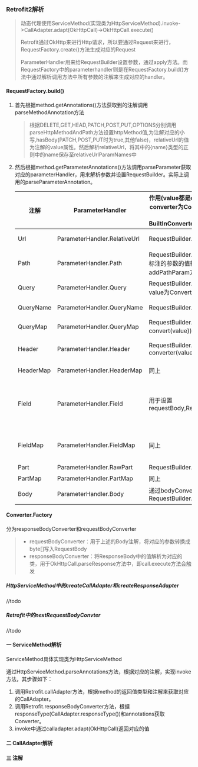 ### Retrofit2解析

> 动态代理使用ServiceMethod(实现类为HttpServiceMethod).invoke->CallAdapter.adapt(OkHttpCall)->OkHttpCall.execute()
>
> Retrofit通过OkHttp来进行Http请求，所以要通过Request来进行，RequestFactory.create()方法生成对应的Request
>
> ParameterHandler用来给RequestBuilder设置参数，通过apply方法。而RequestFactory中的parameterhandler则是在RequestFactory.build()方法中通过解析调用方法中所有参数的注解来生成对应的handler。

#### RequestFactory.build()

1. 首先根据method.getAnnotations()方法获取到的注解调用parseMethodAnnotation方法

   > 根据DELETE,GET,HEAD,PATCH,POST,PUT,OPTIONS分别调用parseHttpMethodAndPath方法设置httpMethod值,为注解对应的小写,hasBody(PATCH,POST,PUT时为true,其他false)，relativeUrl的值为注解的value属性。然后解析relativeUrl，将其中的{name}类型的正则中的name保存至relativeUrlParamNames中

2. 然后根据method.getParameterAnnotations()方法调用parseParameter获取对应的parameterHandler，用来解析参数并设置RequestBuilder。实际上调用的parseParameterAnnotation。

   | 注解      | ParameterHandler             | 作用(value都是converter转换参数值成的string值。converter为ConverterFactory.stringConverter，一般使用BuiltInConverters.ToStringConverter.INSTANCE) | 说明                                                         |
   | --------- | ---------------------------- | ------------------------------------------------------------ | ------------------------------------------------------------ |
   | Url       | ParameterHandler.RelativeUrl | RequestBuilder.setRelativeUrl                                | 不能跟设置多个Url注解，不能跟Path通用，不能跟Query，QueryName，QueryMap同用 |
   | Path      | ParameterHandler.Path        | RequestBuilder.addPathParam，通过Converter将标注的参数的值转成对应的string值，然后调用addPathParam方法 | 不能跟Query，QueryName,QueryMap,Url同用                      |
   | Query     | ParameterHandler.Query       | RequestBuilder.addQueryParam(name, value)，value为Converter转化后的String | @Get('/friends/')getFriend(@Query(value="userId") String id)即链接为/friends?userId=id |
   | QueryName | ParameterHandler.QueryName   | RequestBuilder.addQueryParam(converter(value))               | 上例改为QueryName，链接为/friends?id，如果为contains(Bob)，链接为/friends?contains(Bob) |
   | QueryMap  | ParameterHandler.QueryMap    | RequestBuilder.addQueryParam(key, convert(value))，其中key,value为Map的key,value | 只能标注Map<String,T>类型参数                                |
   | Header    | ParameterHandler.Header      | RequestBuilder.addHeader(name, converter(value))             | 设置请求的Header<br/>void foo(@Header("Accept-Language") String lang) |
   | HeaderMap | ParameterHandler.HeaderMap   | 同上                                                         | void list(@HeaderMap Map<String, String> headers)            |
   | Field     | ParameterHandler.Field       | 用于设置requestBody,RequestBuilder.addFormField              | @POST @FormUrlEncoded Call<ResponseBody> example(@Field("name") String name,@Field("occupation") String occupation)<br/>foo.example("Bob Smith", "President")的requestbody为name=Bob+Smith&occupation=President |
   | FieldMap  | ParameterHandler.FieldMap    | 同上                                                         | @POST @FormUrlEncoded Call<ResponseBody> foo(@FieldMap Map<String,T> fields)<br/>foo({"1":"hi","2":"world"})的requestBody为1=hi&2=world |
   | Part      | ParameterHandler.RawPart     | RequestBuilder.addPart                                       | 跟Multipart一起使用                                          |
   | PartMap   | ParameterHandler.PartMap     | 同上                                                         | 同上                                                         |
   | Body      | ParameterHandler.Body        | 通过bodyConverter将参数转换成RequestBody。RequestBuilder.setBody | 不能有多个Body注解，不能跟FormUrlEncoded或者Multipart一起用  |


#### Converter.Factory

分为responseBodyConverter和requestBodyConverter

> - requestBodyConverter：用于上述的Body注解，将对应的参数转换成byte[]写入RequestBody
> - responseBodyConverter：将ResponseBody中的值解析为对应的类，用于OkHttpCall.parseResponse方法中，即call.execute方法会触发

##### HttpServiceMethod中的createCallAdapter和createResponseAdapter

//todo

##### Retrofit中的nextRequestBodyConvter

//todo

#### 一 ServiceMethod解析

ServiceMethod具体实现类为HttpServiceMethod

通过HttpServiceMethod.parseAnnotations方法，根据对应的注解，实现invoke方法，其步骤如下：

1. 调用Retrofit.callAdapter方法，根据method的返回值类型和注解来获取对应的CallAdapter。
2. 调用Retrofit.responseBodyConverter方法，根据responseType(CallAdapter.responseType())和annotations获取Converter。
3. invoke中通过calladapter.adapt(OkHttpCall)返回对应的值

#### 二 CallAdapter解析

#### 三 注解

